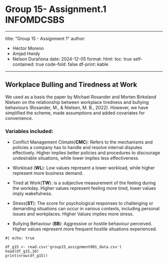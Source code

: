 # Group 15- Assignment.1 INFOMDCSBS

---
title: "Group 15 - Assignment 1"
author: 
  - Héctor Moreno 
  - Amjad Hwidy
  - Nelson Durañona 
date: 2024-12-05
format:
  html:
    toc: true
    self-contained: true
    code-fold: false
    df-print: kable
---

## Workplace Bulling and Tiredness at Work

We used as a basis the paper by Michael Rosander and Morten Birkeland Nielsen on the relationship between workplace tiredness and bullying behaviours (Rosander, M., & Nielsen, M. B., 2022). However, we have simplified the scheme, made assumptions and added covariates for convenience. 

### Variables included:

-   Conflict Management Climate(**CMC**): Refers to the mechanisms and policies a company has to handle and resolve internal disputes effectively. Higher implies better policies and procedures to discourage undesirable situations, while lower implies less effectiveness.

-   Workload (**WL**): Low values represent a lower workload, while higher represent more business demand.

-   Tired at Work(**TW**):  is a subjective measurement of the feeling during the workday. Higher values represent feeling more tired, lower values imply wakefulness.  

-   Stress(**ST**): The score for psychological responses to challenging or demanding situations can occur in various contexts, including personal issues and workplaces. Higher Values implies more stress. 

-   Bullying Behaviour (**BB**): Aggressive or hostile behaviour perceived. Higher values represent more frequent hostile situations experienced.  


```{r}
#| echo: true

df_g15 <- read.csv('group15_assignment001_data.csv')
head(df_g15,10)
print(nrow(df_g15))
```

